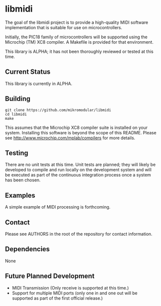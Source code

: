 # libmidi

The goal of the libmidi project is to provide a high-quality MIDI
software implementation that is suitable for use on microcontrollers.

Initially, the PIC18 family of microcontrollers will be supported
using the Microchip (TM) XC8 compiler. A Makefile is provided for
that environment.

This library is ALPHA; it has not been thoroughly reviewed or
tested at this time.

## Current Status

This library is currently in ALPHA.

## Building

    git clone https://github.com/mikromodular/libmidi
    cd libmidi
    make

This assumes that the Microchip XC8 compiler suite is installed on
your system. Installing this software is beyond the scope of this
README. Please see http://www.microchip.com/mplab/compilers for
more details.


## Testing

There are no unit tests at this time. Unit tests are planned; they will
likely be developed to compile and run locally on the development
system and will be executed as part of the continuous integration
process once a system has been chosen.

## Examples

A simple example of MIDI processing is forthcoming.

## Contact
Please see AUTHORS in the root of the repository for contact information.

## Dependencies

None

## Future Planned Development

* MIDI Transmission (Only receive is supported at this time.)
* Support for multiple MIDI ports (only one in and one out will be
  supported as part of the first official release.)
